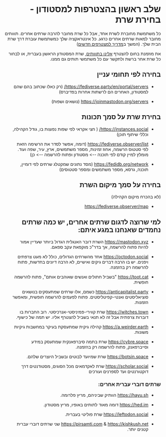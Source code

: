 <div dir="rtl">

# שלב ראשון בהצטרפות למסטודון - בחירת שרת

כל משתמשת מחוברת לשרת אחד, אבל כל שרת מחובר להרבה שרתים אחרים. תווותים מחובר למאות שרתים אחרים כרגע. כל אינטראקציה שלך כמשתמשת עוברת דרך שרת הבית שלך. (המשך ב[מדריך למצטרפים חדשים](https://github.com/Toootim/Resources/blob/master/info/welcome.md))

את מוזמנת בחום להצטרף [אלינו בתווותים](https://tooot.im), שרת המסטודון הראשון בעברית, או לבחור כל שרת אחר ברשת ולתקשר עם כל משתמשי תותים גם ממנו.
  
  ## בחירה לפי תחומי עניין
  - https://fediverse.party/en/portal/servers/ (רק כאלו שכתוב בהם שהם למסטודון, האחרים הם לרשתות אחרות בפדיברס)
   
  - https://joinmastodon.org/servers (נושאים ושפות)
  
  ##  בחירת שרת על סמך תכונות
 - https://instances.social/ ( חצי אקראי לפי שפות נפוצות בו, גודל הקהילה, וכללי שיתוף תוכן)
  
 - https://fediverse.observer/list (דומה, אפשר לסדר את הרשימה הזאת לפי סטטוס הרשמה, אחוז זמינות, מספר משתמשים, ארץ, עיר, שפה ועוד. מומלץ למיין  קודם לפי תוכנה --> מסטודון ופתוח להרשמה --> כן)
  
 - https://fedidb.org/network (מסד נתונים שמקטלג שרתים לפי דומיין, תוכנה, גרסא, מספר משתמשים ומספר סטטוסים)
  
  
  ##   בחירה על סמך מיקום השרת 
 (לא בהכרח מיקום הקהילה)
 - https://fediverse.observer/map


  ## למי שרוצה לדגום שרתים אחרים, יש כמה שרתים נחמדים שאנחנו במגע איתם:


- https://mastodon.xyz 
השרת דובר האנגלית הגדול ביותר שעדיין אמור להיות פתוח להרשמה, אך בדר"כ מוקפאת עקב ספאם.

- https://octodon.social
אחד מהשרתים הגדולים, כולל לא מעט צרפתים ויפנים. יש בו הרבה דברים גיקים ואישיים, לא הרבה דיונים בחדשות, פתוח להרשמה רק בהזמנה.

- https://toot.cat
"בשביל חתולים ואנשים שאוהבים אותם", פתוח להרשמה חופשית.

- https://anticapitalist.party
כשמם, אלו שרתים שמתעסקים בנושאים סוציאליסטים ואנטי-קפיטליסטים. פתוח לפעמים להרשמה חופשית, ומאפשר הזמנות.

- https://witches.town
שרת קווירי-פמיניסטי-אנרכיסטי. רוב החברות בו דוברות צרפתית אבל זה לא תנאי בשביל להצטרף אליו. יש תמה של כישוף.

- https://a.weirder.earth
קהילה גיקית שמתעסקת בעיקר במחשבות גיקיות משונות.

- https://cybre.space
שרת בתמה סיברפאנקית שמתעסק במידע וסייברפאנק, פתוח להרשמה רק בהזמנה.

- https://botsin.space
שרת שמיועד לבוטים ובשביל היוצרים שלהם.

- https://scholar.social
שרת לאקדמאים מכל הסוגים, מסטודנטים דרך דוקטורנטים ועד לספרנים ועורכים
  
### שרתים דוברי עברית אחרים:
- https://hayu.sh
הוותיק שביניהם, מריץ פלרומה.

- https://hed.im
דומה מאוד לתותים באופיו, מריץ מסטודון.

- https://leftodon.social
שרת פוליטי בעברית.

- https://pirsamti.com & https://kishkush.net
שני שרתים דוברי עברית קטנים יותר.
